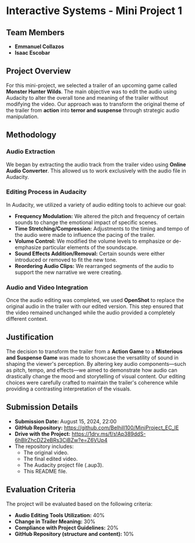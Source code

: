 # Interactive Systems - Mini Project 1

## Team Members
- **Emmanuel Collazos**
- **Isaac Escobar**

## Project Overview

For this mini-project, we selected a trailer of an upcoming game called **Monster Hunter Wilds**. The main objective was to edit the audio using Audacity to alter the overall tone and meaning of the trailer without modifying the video. Our approach was to transform the original theme of the trailer from **action** into **terror and suspense** through strategic audio manipulation.

## Methodology

### Audio Extraction
We began by extracting the audio track from the trailer video using **Online Audio Converter**. This allowed us to work exclusively with the audio file in Audacity.

### Editing Process in Audacity
In Audacity, we utilized a variety of audio editing tools to achieve our goal:
- **Frequency Modulation:** We altered the pitch and frequency of certain sounds to change the emotional impact of specific scenes.
- **Time Stretching/Compression:** Adjustments to the timing and tempo of the audio were made to influence the pacing of the trailer.
- **Volume Control:** We modified the volume levels to emphasize or de-emphasize particular elements of the soundscape.
- **Sound Effects Addition/Removal:** Certain sounds were either introduced or removed to fit the new tone.
- **Reordering Audio Clips:** We rearranged segments of the audio to support the new narrative we were creating.

### Audio and Video Integration
Once the audio editing was completed, we used **OpenShot** to replace the original audio in the trailer with our edited version. This step ensured that the video remained unchanged while the audio provided a completely different context.

## Justification

The decision to transform the trailer from a **Action Game** to a **Misterious and Suspense Game** was made to showcase the versatility of sound in shaping the viewer's perception. By altering key audio components—such as pitch, tempo, and effects—we aimed to demonstrate how audio can drastically change the mood and storytelling of visual content. Our editing choices were carefully crafted to maintain the trailer's coherence while providing a contrasting interpretation of the visuals.

## Submission Details
- **Submission Date:** August 15, 2024, 22:00
- **GitHub Repository:** https://github.com/Belhill100/MiniProject_EC_IE
- **Drive with the Project:** https://1drv.ms/f/s!Ap389ddS-6hBlrZhcDZ2eBRs3CiBZw?e=Z6VUp4
- The repository includes:
  - The original video.
  - The final edited video.
  - The Audacity project file (.aup3).
  - This README file.

## Evaluation Criteria
The project will be evaluated based on the following criteria:
- **Audio Editing Tools Utilization:** 40%
- **Change in Trailer Meaning:** 30%
- **Compliance with Project Guidelines:** 20%
- **GitHub Repository (structure and content):** 10%

